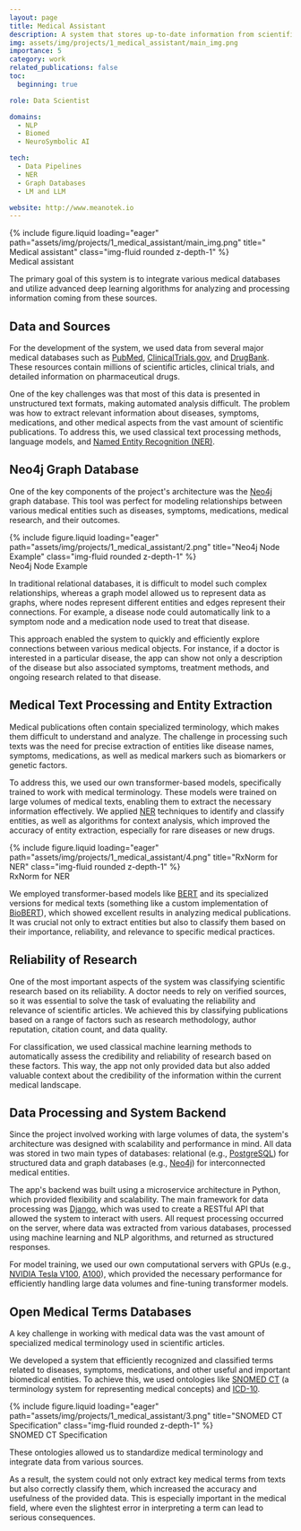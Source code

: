 ```yaml
---
layout: page
title: Medical Assistant
description: A system that stores up-to-date information from scientific medical sources and assists in clinical decision-making.
img: assets/img/projects/1_medical_assistant/main_img.png
importance: 5
category: work
related_publications: false
toc:
  beginning: true

role: Data Scientist

domains: 
  - NLP
  - Biomed
  - NeuroSymbolic AI

tech:
  - Data Pipelines
  - NER
  - Graph Databases
  - LM and LLM

website: http://www.meanotek.io
---
```


<div class="row">
    <div class="col-sm mt-3 mt-md-0">
        {% include figure.liquid loading="eager" path="assets/img/projects/1_medical_assistant/main_img.png" title=" Medical assistant" class="img-fluid rounded z-depth-1" %}
    </div>
</div>
<div class="caption">
    Medical assistant
</div>

The primary goal of this system is to integrate various medical databases and utilize advanced deep learning algorithms for analyzing and processing information coming from these sources.

## Data and Sources

For the development of the system, we used data from several major medical databases such as [PubMed](https://pubmed.ncbi.nlm.nih.gov/), [ClinicalTrials.gov](https://clinicaltrials.gov/), and [DrugBank](https://www.drugbank.ca/). These resources contain millions of scientific articles, clinical trials, and detailed information on pharmaceutical drugs.

One of the key challenges was that most of this data is presented in unstructured text formats, making automated analysis difficult. The problem was how to extract relevant information about diseases, symptoms, medications, and other medical aspects from the vast amount of scientific publications. To address this, we used classical text processing methods, language models, and [Named Entity Recognition (NER)](https://en.wikipedia.org/wiki/Named_entity_recognition).

## Neo4j Graph Database

One of the key components of the project's architecture was the [Neo4j](https://neo4j.com/) graph database. This tool was perfect for modeling relationships between various medical entities such as diseases, symptoms, medications, medical research, and their outcomes.

<div class="row">
    <div class="col-sm mt-3 mt-md-0">
        {% include figure.liquid loading="eager" path="assets/img/projects/1_medical_assistant/2.png" title="Neo4j Node Example" class="img-fluid rounded z-depth-1" %}
    </div>
</div>
<div class="caption">
    Neo4j Node Example
</div>

In traditional relational databases, it is difficult to model such complex relationships, whereas a graph model allowed us to represent data as graphs, where nodes represent different entities and edges represent their connections. For example, a disease node could automatically link to a symptom node and a medication node used to treat that disease.

This approach enabled the system to quickly and efficiently explore connections between various medical objects. For instance, if a doctor is interested in a particular disease, the app can show not only a description of the disease but also associated symptoms, treatment methods, and ongoing research related to that disease.

## Medical Text Processing and Entity Extraction

Medical publications often contain specialized terminology, which makes them difficult to understand and analyze. The challenge in processing such texts was the need for precise extraction of entities like disease names, symptoms, medications, as well as medical markers such as biomarkers or genetic factors.

To address this, we used our own transformer-based models, specifically trained to work with medical terminology. These models were trained on large volumes of medical texts, enabling them to extract the necessary information effectively. We applied [NER](https://en.wikipedia.org/wiki/Named_entity_recognition) techniques to identify and classify entities, as well as algorithms for context analysis, which improved the accuracy of entity extraction, especially for rare diseases or new drugs.

<div class="row">
    <div class="col-sm mt-3 mt-md-0">
        {% include figure.liquid loading="eager" path="assets/img/projects/1_medical_assistant/4.png" title="RxNorm for NER" class="img-fluid rounded z-depth-1" %}
    </div>
</div>
<div class="caption">
    RxNorm for NER
</div>

We employed transformer-based models like [BERT](https://github.com/google-research/bert) and its specialized versions for medical texts (something like a custom implementation of [BioBERT](https://arxiv.org/abs/1901.08746)), which showed excellent results in analyzing medical publications. It was crucial not only to extract entities but also to classify them based on their importance, reliability, and relevance to specific medical practices.

## Reliability of Research

One of the most important aspects of the system was classifying scientific research based on its reliability. A doctor needs to rely on verified sources, so it was essential to solve the task of evaluating the reliability and relevance of scientific articles. We achieved this by classifying publications based on a range of factors such as research methodology, author reputation, citation count, and data quality.

For classification, we used classical machine learning methods to automatically assess the credibility and reliability of research based on these factors. This way, the app not only provided data but also added valuable context about the credibility of the information within the current medical landscape.

## Data Processing and System Backend

Since the project involved working with large volumes of data, the system's architecture was designed with scalability and performance in mind. All data was stored in two main types of databases: relational (e.g., [PostgreSQL](https://www.postgresql.org/)) for structured data and graph databases (e.g., [Neo4j](https://neo4j.com/)) for interconnected medical entities.

The app's backend was built using a microservice architecture in Python, which provided flexibility and scalability. The main framework for data processing was [Django](https://www.djangoproject.com/), which was used to create a RESTful API that allowed the system to interact with users. All request processing occurred on the server, where data was extracted from various databases, processed using machine learning and NLP algorithms, and returned as structured responses.

For model training, we used our own computational servers with GPUs (e.g., [NVIDIA Tesla V100](https://www.nvidia.com/en-us/data-center/tesla-v100/), [A100](https://www.nvidia.com/en-us/data-center/a100/)), which provided the necessary performance for efficiently handling large data volumes and fine-tuning transformer models.

## Open Medical Terms Databases

A key challenge in working with medical data was the vast amount of specialized medical terminology used in scientific articles.

We developed a system that efficiently recognized and classified terms related to diseases, symptoms, medications, and other useful and important biomedical entities. To achieve this, we used ontologies like [SNOMED CT](https://www.snomed.org/snomed-ct) (a terminology system for representing medical concepts) and [ICD-10](https://www.who.int/classifications/icd/en/).

<div class="row">
    <div class="col-sm mt-3 mt-md-0">
        {% include figure.liquid loading="eager" path="assets/img/projects/1_medical_assistant/3.png" title="SNOMED CT Specification" class="img-fluid rounded z-depth-1" %}
    </div>
</div>
<div class="caption">
    SNOMED CT Specification
</div>

These ontologies allowed us to standardize medical terminology and integrate data from various sources.

As a result, the system could not only extract key medical terms from texts but also correctly classify them, which increased the accuracy and usefulness of the provided data. This is especially important in the medical field, where even the slightest error in interpreting a term can lead to serious consequences.
